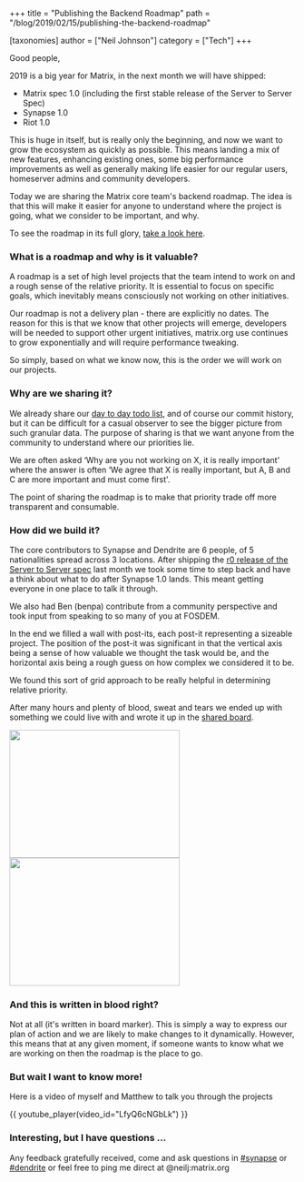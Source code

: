 +++
title = "Publishing the Backend Roadmap"
path = "/blog/2019/02/15/publishing-the-backend-roadmap"

[taxonomies]
author = ["Neil Johnson"]
category = ["Tech"]
+++

Good people, 


2019 is a big year for Matrix, in the next month we will have shipped:

<ul>
 	<li style="font-weight: 400;">Matrix spec 1.0 (including the first stable release of the Server to Server Spec)
</li>
 	<li style="font-weight: 400;">Synapse 1.0
</li>
 	<li style="font-weight: 400;">Riot 1.0
</li>
</ul>
This is huge in itself, but is really only the beginning, and now we want to grow the ecosystem as quickly as possible. This means landing a mix of new features, enhancing existing ones, some big performance improvements as well as generally making life easier for our regular users, homeserver admins and community developers.


Today we are sharing the Matrix core team's backend roadmap. The idea is that this will make it easier for anyone to understand where the project is going, what we consider to be important, and why.


To see the roadmap in its full glory, <a href="https://github.com/orgs/matrix-org/projects/9">take a look here</a>.

### What is a roadmap and why is it valuable?

A roadmap is a set of high level projects that the team intend to work on and a rough sense of the relative priority. It is essential to focus on specific goals, which inevitably means consciously not working on other initiatives.


Our roadmap is not a delivery plan - there are explicitly no dates. The reason for this is that we know that other projects will emerge, developers will be needed to support other urgent initiatives, matrix.org use continues to grow exponentially and will require performance tweaking. 


So simply, based on what we know now, this is the order we will work on our projects.

### Why are we sharing it?

We already share our <a href="https://github.com/orgs/matrix-org/projects/8">day to day todo list</a>, and of course our commit history, but it can be difficult for a casual observer to see the bigger picture from such granular data. The purpose of sharing is that we want anyone from the community to understand where our priorities lie. 


We are often asked ‘Why are you not working on X, it is really important' where the answer is often ‘We agree that X is really important, but A, B and C are more important and must come first'. 


The point of sharing the roadmap is to make that priority trade off more transparent and consumable.

### How did we build it?

The core contributors to Synapse and Dendrite are 6 people, of 5 nationalities spread across 3 locations. After shipping the <a href="/docs/spec/server_server/r0.1.1.html">r0 release of the Server to Server spec</a> last month we took some time to step back and have a think about what to do after Synapse 1.0 lands. This meant getting everyone in one place to talk it through. 


We also had Ben (benpa) contribute from a community perspective and took input from speaking to so many of you at FOSDEM.


In the end we filled a wall with post-its, each post-it representing a sizeable project. The position of the post-it was significant in that the vertical axis being a sense of how valuable we thought the task would be, and the horizontal axis being a rough guess on how complex we considered it to be.


We found this sort of grid approach to be really helpful in determining relative priority.

After many hours and plenty of blood, sweat and tears we ended up with something we could live with and wrote it up in the <a href="https://github.com/orgs/matrix-org/projects/9">shared board</a>.


<a href="/blog/wp-content/uploads/2019/02/IMG_2247.jpg"><img class="alignnone size-medium wp-image-3996" src="/blog/wp-content/uploads/2019/02/IMG_2247-300x225.jpg" alt="" width="300" height="225" /></a><a href="/blog/wp-content/uploads/2019/02/IMG_2245.jpg"><img class="alignnone size-medium wp-image-3990" src="/blog/wp-content/uploads/2019/02/IMG_2245-300x225.jpg" alt="" width="300" height="225" /></a>

### And this is written in blood right?

Not at all (it's written in board marker). This is simply a way to express our plan of action and we are likely to make changes to it dynamically. However, this means that at any given moment, if someone wants to know what we are working on then the roadmap is the place to go.

### But wait I want to know more!

Here is a video of myself and Matthew to talk you through the projects

{{ youtube_player(video_id="LfyQ6cNGbLk") }}

### Interesting, but I have questions ...

Any feedback gratefully received, come and ask questions in <a href="https://matrix.to/#/#synapse:matrix.org">#synapse</a> or <a href="https://matrix.to/#/#dendrite:matrix.org">#dendrite</a> or feel free to ping me direct at @neilj:matrix.org
